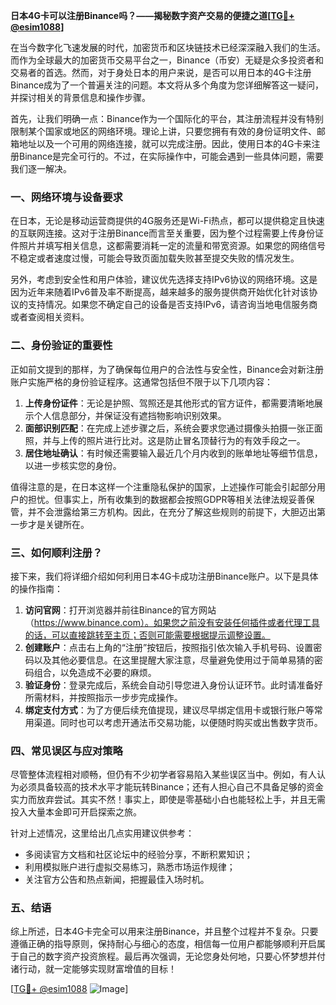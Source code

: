 **日本4G卡可以注册Binance吗？——揭秘数字资产交易的便捷之道[[TG💪+ @esim1088](https://t.me/s/esim1088)]**

在当今数字化飞速发展的时代，加密货币和区块链技术已经深深融入我们的生活。而作为全球最大的加密货币交易平台之一，Binance（币安）无疑是众多投资者和交易者的首选。然而，对于身处日本的用户来说，是否可以用日本的4G卡注册Binance成为了一个普遍关注的问题。本文将从多个角度为您详细解答这一疑问，并探讨相关的背景信息和操作步骤。

首先，让我们明确一点：Binance作为一个国际化的平台，其注册流程并没有特别限制某个国家或地区的网络环境。理论上讲，只要您拥有有效的身份证明文件、邮箱地址以及一个可用的网络连接，就可以完成注册。因此，使用日本的4G卡来注册Binance是完全可行的。不过，在实际操作中，可能会遇到一些具体问题，需要我们逐一解决。

### 一、网络环境与设备要求

在日本，无论是移动运营商提供的4G服务还是Wi-Fi热点，都可以提供稳定且快速的互联网连接。这对于注册Binance而言至关重要，因为整个过程需要上传身份证件照片并填写相关信息，这都需要消耗一定的流量和带宽资源。如果您的网络信号不稳定或者速度过慢，可能会导致页面加载失败甚至提交失败的情况发生。

另外，考虑到安全性和用户体验，建议优先选择支持IPv6协议的网络环境。这是因为近年来随着IPv6普及率不断提高，越来越多的服务提供商开始优化针对该协议的支持情况。如果您不确定自己的设备是否支持IPv6，请咨询当地电信服务商或者查阅相关资料。

### 二、身份验证的重要性

正如前文提到的那样，为了确保每位用户的合法性与安全性，Binance会对新注册账户实施严格的身份验证程序。这通常包括但不限于以下几项内容：

1. **上传身份证件**：无论是护照、驾照还是其他形式的官方证件，都需要清晰地展示个人信息部分，并保证没有遮挡物影响识别效果。
2. **面部识别匹配**：在完成上述步骤之后，系统会要求您通过摄像头拍摄一张正面照，并与上传的照片进行比对。这是防止冒名顶替行为的有效手段之一。
3. **居住地址确认**：有时候还需要输入最近几个月内收到的账单地址等细节信息，以进一步核实您的身份。

值得注意的是，在日本这样一个注重隐私保护的国家，上述操作可能会引起部分用户的担忧。但事实上，所有收集到的数据都会按照GDPR等相关法律法规妥善保管，并不会泄露给第三方机构。因此，在充分了解这些规则的前提下，大胆迈出第一步才是关键所在。

### 三、如何顺利注册？

接下来，我们将详细介绍如何利用日本4G卡成功注册Binance账户。以下是具体的操作指南：

1. **访问官网**：打开浏览器并前往Binance的官方网站（https://www.binance.com）。如果您之前没有安装任何插件或者代理工具的话，可以直接跳转至主页；否则可能需要根据提示调整设置。
2. **创建账户**：点击右上角的“注册”按钮后，按照指引依次输入手机号码、设置密码以及其他必要信息。在这里提醒大家注意，尽量避免使用过于简单易猜的密码组合，以免造成不必要的麻烦。
3. **验证身份**：登录完成后，系统会自动引导您进入身份认证环节。此时请准备好所需材料，并按照指示一步步完成操作。
4. **绑定支付方式**：为了方便后续充值提现，建议尽早绑定信用卡或银行账户等常用渠道。同时也可以考虑开通法币交易功能，以便随时购买或出售数字货币。

### 四、常见误区与应对策略

尽管整体流程相对顺畅，但仍有不少初学者容易陷入某些误区当中。例如，有人认为必须具备较高的技术水平才能玩转Binance；还有人担心自己不具备足够的资金实力而放弃尝试。其实不然！事实上，即使是零基础小白也能轻松上手，并且无需投入大量本金即可开启探索之旅。

针对上述情况，这里给出几点实用建议供参考：
- 多阅读官方文档和社区论坛中的经验分享，不断积累知识；
- 利用模拟账户进行虚拟交易练习，熟悉市场运作规律；
- 关注官方公告和热点新闻，把握最佳入场时机。

### 五、结语

综上所述，日本4G卡完全可以用来注册Binance，并且整个过程并不复杂。只要遵循正确的指导原则，保持耐心与细心的态度，相信每一位用户都能够顺利开启属于自己的数字资产投资旅程。最后再次强调，无论您身处何地，只要心怀梦想并付诸行动，就一定能够实现财富增值的目标！

[[TG💪+ @esim1088](https://t.me/s/esim1088) ![Image](https://i.postimg.cc/4NQfJmqS/Snipaste-2025-05-13-00-14-12.png)]